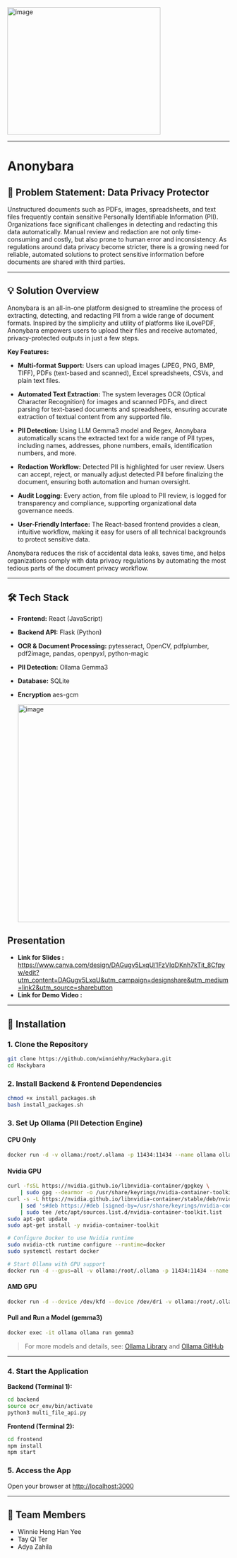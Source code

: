 <img width="347" height="288" alt="image" src="https://github.com/user-attachments/assets/1cfcbb2b-e536-471c-9008-c81c5f5de749" />

---

# Anonybara

## 📝 Problem Statement: Data Privacy Protector

Unstructured documents such as PDFs, images, spreadsheets, and text files frequently contain sensitive Personally Identifiable Information (PII). Organizations face significant challenges in detecting and redacting this data automatically. Manual review and redaction are not only time-consuming and costly, but also prone to human error and inconsistency. As regulations around data privacy become stricter, there is a growing need for reliable, automated solutions to protect sensitive information before documents are shared with third parties.

---

## 💡 Solution Overview

Anonybara is an all-in-one platform designed to streamline the process of extracting, detecting, and redacting PII from a wide range of document formats. Inspired by the simplicity and utility of platforms like iLovePDF, Anonybara empowers users to upload their files and receive automated, privacy-protected outputs in just a few steps.

**Key Features:**

- **Multi-format Support:** Users can upload images (JPEG, PNG, BMP, TIFF), PDFs (text-based and scanned), Excel spreadsheets, CSVs, and plain text files.
  
- **Automated Text Extraction:** The system leverages OCR (Optical Character Recognition) for images and scanned PDFs, and direct parsing for text-based documents and spreadsheets, ensuring accurate extraction of textual content from any supported file.
  
- **PII Detection:** Using LLM Gemma3 model and Regex, Anonybara automatically scans the extracted text for a wide range of PII types, including names, addresses, phone numbers, emails, identification numbers, and more.
  
- **Redaction Workflow:** Detected PII is highlighted for user review. Users can accept, reject, or manually adjust detected PII before finalizing the document, ensuring both automation and human oversight.
  
- **Audit Logging:** Every action, from file upload to PII review, is logged for transparency and compliance, supporting organizational data governance needs.
- **User-Friendly Interface:** The React-based frontend provides a clean, intuitive workflow, making it easy for users of all technical backgrounds to protect sensitive data.

Anonybara reduces the risk of accidental data leaks, saves time, and helps organizations comply with data privacy regulations by automating the most tedious parts of the document privacy workflow.

---

## 🛠️ Tech Stack

- **Frontend:** React (JavaScript)
- **Backend API:** Flask (Python)
- **OCR & Document Processing:** pytesseract, OpenCV, pdfplumber, pdf2image, pandas, openpyxl, python-magic
- **PII Detection:** Ollama Gemma3
- **Database:** SQLite
- **Encryption** aes-gcm

  <img width="938" height="492" alt="image" src="https://github.com/user-attachments/assets/bff8a65b-2459-4092-8059-96e7bb0ff245" />


## Presentation
- **Link for Slides :** https://www.canva.com/design/DAGugv5LxqU/1FzVIqDKnh7kTit_8Cfpyw/edit?utm_content=DAGugv5LxqU&utm_campaign=designshare&utm_medium=link2&utm_source=sharebutton
-  **Link for Demo Video :**


---

## 🚀 Installation

### 1. Clone the Repository

```bash
git clone https://github.com/winniehhy/Hackybara.git
cd Hackybara
```

### 2. Install Backend & Frontend Dependencies

```bash
chmod +x install_packages.sh
bash install_packages.sh
```

### 3. Set Up Ollama (PII Detection Engine)

#### CPU Only

```bash
docker run -d -v ollama:/root/.ollama -p 11434:11434 --name ollama ollama/ollama
```

#### Nvidia GPU

```bash
curl -fsSL https://nvidia.github.io/libnvidia-container/gpgkey \
    | sudo gpg --dearmor -o /usr/share/keyrings/nvidia-container-toolkit-keyring.gpg
curl -s -L https://nvidia.github.io/libnvidia-container/stable/deb/nvidia-container-toolkit.list \
    | sed 's#deb https://#deb [signed-by=/usr/share/keyrings/nvidia-container-toolkit-keyring.gpg] https://#g' \
    | sudo tee /etc/apt/sources.list.d/nvidia-container-toolkit.list
sudo apt-get update
sudo apt-get install -y nvidia-container-toolkit

# Configure Docker to use Nvidia runtime
sudo nvidia-ctk runtime configure --runtime=docker
sudo systemctl restart docker

# Start Ollama with GPU support
docker run -d --gpus=all -v ollama:/root/.ollama -p 11434:11434 --name ollama ollama/ollama
```

#### AMD GPU

```bash
docker run -d --device /dev/kfd --device /dev/dri -v ollama:/root/.ollama -p 11434:11434 --name ollama ollama/ollama:rocm
```

#### Pull and Run a Model (gemma3)

```bash
docker exec -it ollama ollama run gemma3
```

> For more models and details, see: [Ollama Library](https://ollama.com/library) and [Ollama GitHub](https://github.com/ollama/ollama)

---

### 4. Start the Application

**Backend (Terminal 1):**
```bash
cd backend
source ocr_env/bin/activate
python3 multi_file_api.py
```

**Frontend (Terminal 2):**
```bash
cd frontend
npm install
npm start
```

### 5. Access the App

Open your browser at [http://localhost:3000](http://localhost:3000)

---

## 👤 Team Members

- Winnie Heng Han Yee
- Tay Qi Ter
- Adya Zahila




